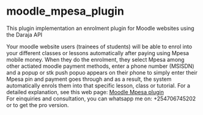# moodle_mpesa_plugin
This plugin implementation an enrolment plugin for Moodle websites using the Daraja API

Your moodle website users (trainees of students) will be able to enrol into your different classes or lessons automatically after paying using Mpesa mobile money.
When they do the enrolment, they select Mpesa among other actiated moodle payment methods, enter a phone number (MSISDN) and a popup or stk push popuo appears on their phone to simply enter their Mpesa pin and payment goes through and as a result, the system automatically enrols them into that specific lesson, class or tutorial. 
For a detailed explanation, see this web page: <a href="https://www.payment-plugins.com/page/how-to-integrate-mpesa-payments-or-enrolments-on-a-moodle-website">Moodle Mpesa plugin</a>  
For einquiries and consultation, you can whatsapp me on: +254706745202 or to get the pro version. 
